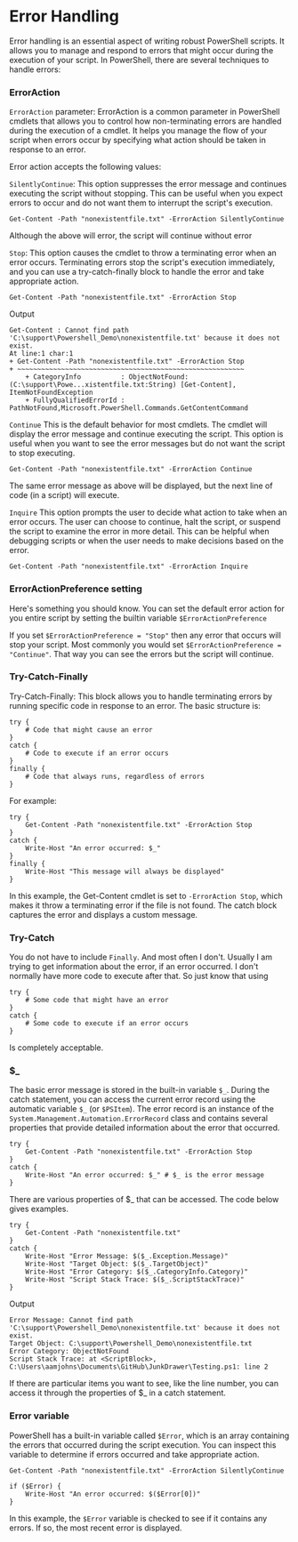 # Error Handling

Error handling is an essential aspect of writing robust PowerShell scripts. It allows you to manage and respond to errors that might occur during the execution of your script. In PowerShell, there are several techniques to handle errors:

### ErrorAction

`ErrorAction` parameter: ErrorAction is a common parameter in PowerShell cmdlets that allows you to control how non-terminating errors are handled during the execution of a cmdlet. It helps you manage the flow of your script when errors occur by specifying what action should be taken in response to an error.

Error action accepts the following values:

`SilentlyContinue`: This option suppresses the error message and continues executing the script without stopping. This can be useful when you expect errors to occur and do not want them to interrupt the script's execution.
```
Get-Content -Path "nonexistentfile.txt" -ErrorAction SilentlyContinue
```
Although the above will error, the script will continue without error

`Stop`: This option causes the cmdlet to throw a terminating error when an error occurs. Terminating errors stop the script's execution immediately, and you can use a try-catch-finally block to handle the error and take appropriate action.
```
Get-Content -Path "nonexistentfile.txt" -ErrorAction Stop
```
Output
```
Get-Content : Cannot find path 'C:\support\Powershell_Demo\nonexistentfile.txt' because it does not exist.
At line:1 char:1
+ Get-Content -Path "nonexistentfile.txt" -ErrorAction Stop
+ ~~~~~~~~~~~~~~~~~~~~~~~~~~~~~~~~~~~~~~~~~~~~~~~~~~~~~~~~~
    + CategoryInfo          : ObjectNotFound: (C:\support\Powe...xistentfile.txt:String) [Get-Content], ItemNotFoundException
    + FullyQualifiedErrorId : PathNotFound,Microsoft.PowerShell.Commands.GetContentCommand
```
`Continue` This is the default behavior for most cmdlets. The cmdlet will display the error message and continue executing the script. This option is useful when you want to see the error messages but do not want the script to stop executing.
```
Get-Content -Path "nonexistentfile.txt" -ErrorAction Continue
```
The same error message as above will be displayed, but the next line of code (in a script) will execute.

`Inquire` This option prompts the user to decide what action to take when an error occurs. The user can choose to continue, halt the script, or suspend the script to examine the error in more detail. This can be helpful when debugging scripts or when the user needs to make decisions based on the error.
```
Get-Content -Path "nonexistentfile.txt" -ErrorAction Inquire
```
### ErrorActionPreference setting
Here's something you should know.  You can set the default error action for you entire script by setting the builtin variable `$ErrorActionPreference`

If you set `$ErrorActionPreference = "Stop"` then any error that occurs will stop your script.  Most commonly you would set `$ErrorActionPreference = "Continue"`.  That way you can see the errors but the script will continue.

### Try-Catch-Finally

Try-Catch-Finally: This block allows you to handle terminating errors by running specific code in response to an error. The basic structure is:
```
try {
    # Code that might cause an error
}
catch {
    # Code to execute if an error occurs
}
finally {
    # Code that always runs, regardless of errors
}
```
For example:
```
try {
    Get-Content -Path "nonexistentfile.txt" -ErrorAction Stop
}
catch {
    Write-Host "An error occurred: $_"
}
finally {
    Write-Host "This message will always be displayed"
}
```
In this example, the Get-Content cmdlet is set to `-ErrorAction Stop`, which makes it throw a terminating error if the file is not found. The catch block captures the error and displays a custom message.

### Try-Catch

You do not have to include `Finally`.  And most often I don't.  Usually I am trying to get information about the error, if an error occurred.  I don't normally have more code to execute after that.  So just know that using
```
try {
    # Some code that might have an error
}
catch {
    # Some code to execute if an error occurs
}
```
Is completely acceptable.  

### $_

The basic error message is stored in the built-in variable `$_`.  During the catch statement, you can access the current error record using the automatic variable `$_` (or `$PSItem`). The error record is an instance of the `System.Management.Automation.ErrorRecord` class and contains several properties that provide detailed information about the error that occurred.
```
try {
    Get-Content -Path "nonexistentfile.txt" -ErrorAction Stop
}
catch {
    Write-Host "An error occurred: $_" # $_ is the error message
}
```
There are various properties of $_ that can be accessed.  The code below gives examples.  
```
try {
    Get-Content -Path "nonexistentfile.txt"
}
catch {
    Write-Host "Error Message: $($_.Exception.Message)"
    Write-Host "Target Object: $($_.TargetObject)"
    Write-Host "Error Category: $($_.CategoryInfo.Category)"
    Write-Host "Script Stack Trace: $($_.ScriptStackTrace)"
}
```
Output
```
Error Message: Cannot find path 'C:\support\Powershell_Demo\nonexistentfile.txt' because it does not exist.
Target Object: C:\support\Powershell_Demo\nonexistentfile.txt
Error Category: ObjectNotFound
Script Stack Trace: at <ScriptBlock>, C:\Users\aamjohns\Documents\GitHub\JunkDrawer\Testing.ps1: line 2
```
If there are particular items you want to see, like the line number, you can access it through the properties of $_ in a catch statement.

### Error variable

PowerShell has a built-in variable called `$Error`, which is an array containing the errors that occurred during the script execution. You can inspect this variable to determine if errors occurred and take appropriate action.
```
Get-Content -Path "nonexistentfile.txt" -ErrorAction SilentlyContinue

if ($Error) {
    Write-Host "An error occurred: $($Error[0])"
}
```
In this example, the `$Error` variable is checked to see if it contains any errors. If so, the most recent error is displayed.



